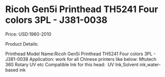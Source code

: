 # Ricoh Gen5i Printhead TH5241 Four colors 3PL - J381-0038

Price: USD:1960-2010

Product Details:

Printhead Model Name:Ricoh Gen5i Printhead TH5241 Four colors 3PL - J381-0038
Application: work for all Chinese printers like below:
Mtutech 360 Rotary UV etc
Compatible Ink for this head:  UV Ink,Solvent ink,water-based ink
